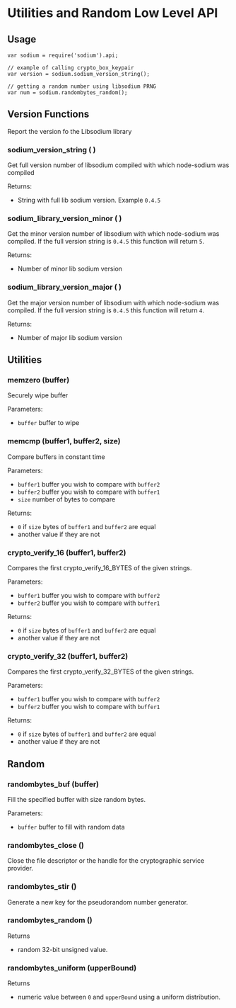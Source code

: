 # Utilities and Random Low Level API

## Usage

    var sodium = require('sodium').api;

    // example of calling crypto_box_keypair
    var version = sodium.sodium_version_string();

    // getting a random number using libsodium PRNG
    var num = sodium.randombytes_random();

## Version Functions
Report the version fo the Libsodium library

### sodium_version_string ( )
Get full version number of libsodium compiled with which node-sodium was compiled

Returns:

  * String with full lib sodium version. Example `0.4.5`
  
### sodium_library_version_minor ( )
Get the minor version number of libsodium with which node-sodium was compiled. If the full version string is `0.4.5` this function will return `5`.

Returns:

  * Number of minor lib sodium version 
  
### sodium_library_version_major ( )
Get the major version number of libsodium with which node-sodium was compiled. If the full version string is `0.4.5` this function will return `4`.

Returns:

  * Number of major lib sodium version
  
## Utilities

### memzero (buffer)

Securely wipe buffer

Parameters:

  * `buffer` buffer to wipe


### memcmp (buffer1, buffer2, size)

Compare buffers in constant time

Parameters:

  * `buffer1` buffer you wish to compare with `buffer2`
  * `buffer2` buffer you wish to compare with `buffer1`
  * `size` number of bytes to compare
  
Returns:

  * `0` if `size` bytes of `buffer1` and `buffer2` are equal
  * another value if they are not


### crypto_verify_16 (buffer1, buffer2)

Compares the first crypto_verify_16_BYTES of the given strings.

Parameters:

  * `buffer1` buffer you wish to compare with `buffer2`
  * `buffer2` buffer you wish to compare with `buffer1`
  
Returns:

  * `0` if `size` bytes of `buffer1` and `buffer2` are equal
  * another value if they are not


### crypto_verify_32 (buffer1, buffer2)

Compares the first crypto_verify_32_BYTES of the given strings.

Parameters:

  * `buffer1` buffer you wish to compare with `buffer2`
  * `buffer2` buffer you wish to compare with `buffer1`
  
Returns:

  * `0` if `size` bytes of `buffer1` and `buffer2` are equal
  * another value if they are not
  
## Random 
### randombytes_buf (buffer)
Fill the specified buffer with size random bytes. 

Parameters:

  * `buffer` buffer to fill with random data
  
### randombytes_close ()
Close the file descriptor or the handle for the cryptographic service provider. 

### randombytes_stir ()
Generate a new key for the pseudorandom number generator. 

### randombytes_random ()
Returns

  * random 32-bit unsigned value. 

### randombytes_uniform (upperBound)
Returns

  * numeric value between `0` and `upperBound` using a uniform distribution.
